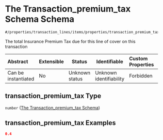 # The Transaction_premium_tax Schema Schema

```txt
#/properties/transaction_lines/items/properties/transaction_premium_tax#/properties/transaction_lines/items/properties/transaction_premium_tax
```

The total Insurance Premium Tax due for this line of cover on this transaction


| Abstract            | Extensible | Status         | Identifiable            | Custom Properties | Additional Properties | Access Restrictions | Defined In                                                                                          |
| :------------------ | ---------- | -------------- | ----------------------- | :---------------- | --------------------- | ------------------- | --------------------------------------------------------------------------------------------------- |
| Can be instantiated | No         | Unknown status | Unknown identifiability | Forbidden         | Allowed               | none                | [policy_transaction.schema.json\*](../../out/policy_transaction.schema.json "open original schema") |

## transaction_premium_tax Type

`number` ([The Transaction_premium_tax Schema](policy_transaction-properties-the-transaction_lines-schema-the-transaction-lines-schema-properties-the-transaction_premium_tax-schema.md))

## transaction_premium_tax Examples

```json
0.4
```
